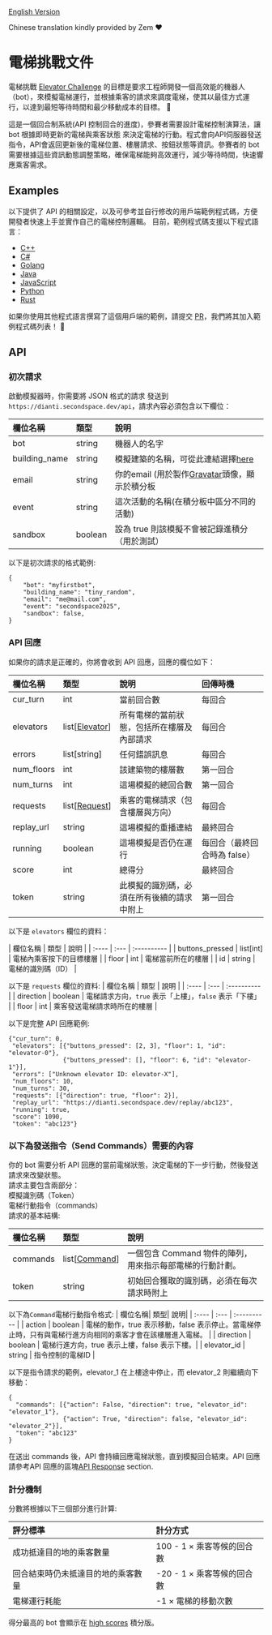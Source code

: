 [English Version](https://github.com/richardpenman/dianti-clients)

Chinese translation kindly provided by Zem ❤️

# 電梯挑戰文件

電梯挑戰 [Elevator Challenge](https://dianti.secondspace.dev/) 的目標是要求工程師開發一個高效能的機器人（bot），來模擬電梯運行，並根據乘客的請求來調度電梯，使其以最佳方式運行，以達到最短等待時間和最少移動成本的目標。 🚀

這是一個回合制系統(API 控制回合的進度)，參賽者需要設計電梯控制演算法，讓 bot 根據即時更新的電梯與乘客狀態 來決定電梯的行動。程式會向API伺服器發送指令，API會返回更新後的電梯位置、樓層請求、按鈕狀態等資訊。參賽者的 bot 需要根據這些資訊動態調整策略，確保電梯能夠高效運行，減少等待時間，快速響應乘客需求。

## Examples

以下提供了 API 的相關設定，以及可參考並自行修改的用戶端範例程式碼，方便開發者快速上手並實作自己的電梯控制邏輯。
目前，範例程式碼支援以下程式語言：

- [C++](c++/)
- [C#](csharp/)
- [Golang](golang/)
- [Java](java/)
- [JavaScript](javascript/)
- [Python](python/)
- [Rust](rust/)

如果你使用其他程式語言撰寫了這個用戶端的範例，請提交 [PR](https://github.com/richardpenman/dianti-clients/pulls)，我們將其加入範例程式碼列表！ 🚀

## API

### 初次請求
啟動模擬器時，你需要將 JSON 格式的請求 發送到 `https://dianti.secondspace.dev/api`，請求內容必須包含以下欄位：

| 欄位名稱| 類型 | 說明 |
| :---- | :--- | :---------- |
| bot | string | 機器人的名字|
| building\_name | string |模擬建築的名稱，可從此連結選擇[here](https://dianti.secondspace.dev/buildings) |
| email | string | 你的email (用於製作[Gravatar](https://gravatar.com/)頭像，顯示於積分板|
| event | string | 這次活動的名稱(在積分板中區分不同的活動) |
| sandbox | boolean | 設為 true 則該模擬不會被記錄進積分（用於測試）|


以下是初次請求的格式範例:
```
{
    "bot": "myfirstbot",
    "building_name": "tiny_random",
    "email": "me@mail.com",
    "event": "secondspace2025",
    "sandbox": false,
}
```

<a name="api-response"></a> 
###  API 回應

如果你的請求是正確的，你將會收到 API 回應，回應的欄位如下：

| 欄位名稱 | 類型 | 說明 | 回傳時機 |
| :---- | :--- | :---------- | :------------ |
| cur\_turn | int | 當前回合數 | 每回合 |
| elevators | list[[Elevator](#elevator-type)] | 所有電梯的當前狀態，包括所在樓層及內部請求 | 每回合 |
| errors | list[string] | 任何錯誤訊息 | 每回合 |
| num\_floors | int | 該建築物的樓層數 | 第一回合 |
| num\_turns | int | 這場模擬的總回合數 | 第一回合 |
| requests | list[[Request](#request-type)] | 乘客的電梯請求（包含樓層與方向） | 每回合 |
| replay\_url | string | 這場模擬的重播連結 | 最終回合 |
| running | boolean | 這場模擬是否仍在運行 | 每回合（最終回合時為 false） |
| score | int | 總得分 | 最終回合 |
| token | string | 此模擬的識別碼，必須在所有後續的請求中附上 | 第一回合 |

以下是 `elevators` 欄位的資料：

<a name="elevator-type"></a> 
| 欄位名稱 | 類型 | 說明 |
| :---- | :--- | :---------- |
| buttons\_pressed | list[int] | 電梯內乘客按下的目標樓層 |
| floor | int | 電梯當前所在的樓層 |
| id | string | 電梯的識別碼（ID） |

以下是 `requests` 欄位的資料:
<a name="request-type"></a> 
| 欄位名稱 | 類型 | 說明 |
| :---- | :--- | :---------- |
| direction | boolean | 電梯請求方向，`true` 表示「上樓」，`false` 表示「下樓」 |
| floor | int | 乘客發送電梯請求時所在的樓層 |


以下是完整 API 回應範例:
```
{"cur_turn": 0,
 "elevators": [{"buttons_pressed": [2, 3], "floor": 1, "id": "elevator-0"},
               {"buttons_pressed": [], "floor": 6, "id": "elevator-1"}],
 "errors": ["Unknown elevator ID: elevator-X"],
 "num_floors": 10,
 "num_turns": 30,
 "requests": [{"direction": true, "floor": 2}],
 "replay_url": "https://dianti.secondspace.dev/replay/abc123",
 "running": true,
 "score": 1090,
 "token": "abc123"}
```

### 以下為發送指令（Send Commands）需要的內容

你的 bot 需要分析 API 回應的當前電梯狀態，決定電梯的下一步行動，然後發送請求來改變狀態。  
請求主要包含兩部分：  
模擬識別碼（Token）  
電梯行動指令（commands）  
請求的基本結構:  

| 欄位名稱| 類型 | 說明|
| :---- | :--- | :---------- |
| commands | list[[Command](#command-type)] | 一個包含 Command 物件的陣列，用來指示每部電梯的行動計劃。|
| token | string |初始回合獲取的識別碼，必須在每次請求時附上 |


以下為`Command`電梯行動指令格式:
<a name="command-type"></a> 
| 欄位名稱| 類型| 說明|
| :---- | :--- | :---------- |
| action | boolean | 電梯的動作，true 表示移動，false 表示停止。當電梯停止時，只有與電梯行進方向相同的乘客才會在該樓層進入電梯。 |
| direction | boolean | 電梯行進方向，true 表示上樓，false 表示下樓。|
| elevator\_id | string | 指令控制的電梯ID |

以下是指令請求的範例，elevator_1 在上樓途中停止，而 elevator_2 則繼續向下移動：
```
{
  "commands": [{"action": False, "direction": true, "elevator_id": "elevator_1"},
               {"action": True, "direction": false, "elevator_id": "elevator_2"}],
  "token": "abc123"
}
```

在送出 commands 後，API 會持續回應電梯狀態，直到模擬回合結束。API 回應請參考API 回應的區塊[API Response](#api-response) section.

### 計分機制

分數將根據以下三個部分進行計算:

| 評分標準| 計分方式|
| :---------- | :--- |
|成功抵達目的地的乘客數量| 100 - 1 × 乘客等候的回合數 | 
|回合結束時仍未抵達目的地的乘客數量| -20 - 1 × 乘客等候的回合數|
| 電梯運行耗能 | -1 × 電梯的移動次數|

得分最高的 bot 會顯示在 [high scores](https://dianti.secondspace.dev/highscores) 積分版。 
